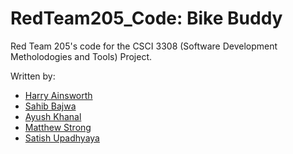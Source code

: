 # RedTeam205_Code: Bike Buddy


Red Team 205's code for the CSCI 3308 (Software Development Metholodogies and Tools) Project.

Written by:

<ul>
  <li><a href="https://github.com/hainsworth99">Harry Ainsworth</a></li>
  <li><a href="https://github.com/sahibbajwa">Sahib Bajwa</a></li>
  <li><a href="https://github.com/jptboy">Ayush Khanal</a></li>
  <li><a href="https://github.com/peasant98">Matthew Strong</a></li>
  <li><a href="https://github.com/SatishUpadhyaya">Satish Upadhyaya</a></li>
</ul>
